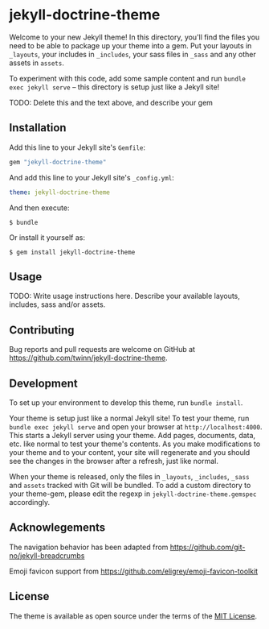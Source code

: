 # jekyll-doctrine-theme

Welcome to your new Jekyll theme! In this directory, you'll find the files you need to be able to package up your theme into a gem. Put your layouts in `_layouts`, your includes in `_includes`, your sass files in `_sass` and any other assets in `assets`.

To experiment with this code, add some sample content and run `bundle exec jekyll serve` – this directory is setup just like a Jekyll site!

TODO: Delete this and the text above, and describe your gem


## Installation

Add this line to your Jekyll site's `Gemfile`:

```ruby
gem "jekyll-doctrine-theme"
```

And add this line to your Jekyll site's `_config.yml`:

```yaml
theme: jekyll-doctrine-theme
```

And then execute:

    $ bundle

Or install it yourself as:

    $ gem install jekyll-doctrine-theme

## Usage

TODO: Write usage instructions here. Describe your available layouts, includes, sass and/or assets.

## Contributing

Bug reports and pull requests are welcome on GitHub at https://github.com/twinn/jekyll-doctrine-theme.

## Development

To set up your environment to develop this theme, run `bundle install`.

Your theme is setup just like a normal Jekyll site! To test your theme, run `bundle exec jekyll serve` and open your browser at `http://localhost:4000`. This starts a Jekyll server using your theme. Add pages, documents, data, etc. like normal to test your theme's contents. As you make modifications to your theme and to your content, your site will regenerate and you should see the changes in the browser after a refresh, just like normal.

When your theme is released, only the files in `_layouts`, `_includes`, `_sass` and `assets` tracked with Git will be bundled.
To add a custom directory to your theme-gem, please edit the regexp in `jekyll-doctrine-theme.gemspec` accordingly.

## Acknowlegements

The navigation behavior has been adapted from https://github.com/git-no/jekyll-breadcrumbs

Emoji favicon support from https://github.com/eligrey/emoji-favicon-toolkit

## License

The theme is available as open source under the terms of the [MIT License](https://opensource.org/licenses/MIT).

